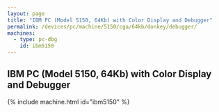 ```yaml
---
layout: page
title: "IBM PC (Model 5150, 64Kb) with Color Display and Debugger"
permalink: /devices/pc/machine/5150/cga/64kb/donkey/debugger/
machines:
  - type: pc-dbg
    id: ibm5150
---
```


IBM PC (Model 5150, 64Kb) with Color Display and Debugger
---

{% include machine.html id="ibm5150" %}
